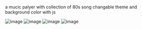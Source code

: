 a mucic palyer with collection of 80s song
changable theme and background color with js

![image](https://github.com/Amirhossein-Mirzaei23/music-player/assets/139608937/41c3e92e-6359-478e-83e2-1410989cd47a)
![image](https://github.com/Amirhossein-Mirzaei23/music-player/assets/139608937/de2a2a1c-e5a2-41e9-ad2e-5d8b13c47c3b)
![image](https://github.com/Amirhossein-Mirzaei23/music-player/assets/139608937/39773358-3311-4356-9350-8429f06a3e69)
![image](https://github.com/Amirhossein-Mirzaei23/music-player/assets/139608937/b06f3b21-4f37-4218-809b-7a19cf48145e)
